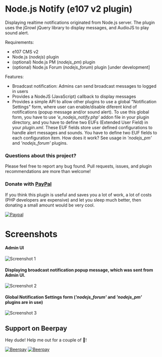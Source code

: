 Node.js Notify (e107 v2 plugin)
===============================

Displaying realtime notifications originated from Node.js server. The plugin uses the jGrowl jQuery library to display messages, and AudioJS to play sound alert.

Requirements:
- e107 CMS v2
- Node.js (*nodejs*) plugin
- (optional) Node.js PM (*nodejs_pm*) plugin
- (optional) Node.js Forum (*nodejs_forum*) plugin [under development]

Features:
- Broadcast notification: Admins can send broadcast messages to logged in users
- Provides a NodeJS (JavaScript) callback to display messages
- Provides a simple API to allow other plugins to use a global "Notification Settings" form, where user can enable/disable diferent kind of notifications (popup message and/or sound alert). To use this global form, you have to use *'e_nodejs_notify.php'* addon file in your plugin directory, and you have to define two EUFs (Extended User Field) in your *plugin.xml*. These EUF fields store user defined configurations to handle alert messages and sounds. You have to define two EUF fields to each configuration item. How does it work? See usage in *'nodejs_pm'* and *'nodejs_forum'* plugins.

### Questions about this project?

Please feel free to report any bug found. Pull requests, issues, and plugin recommendations are more than welcome!

### Donate with [PayPal](https://www.paypal.com/cgi-bin/webscr?cmd=_s-xclick&hosted_button_id=PQYDBAMQ3D2UG)

If you think this plugin is useful and saves you a lot of work, a lot of costs (PHP developers are expensive) and let you sleep much better, then donating a small amount would be very cool.

[![Paypal](https://www.paypalobjects.com/en_US/i/btn/btn_donateCC_LG.gif)](https://www.paypal.com/cgi-bin/webscr?cmd=_s-xclick&hosted_button_id=PQYDBAMQ3D2UG)

Screenshots
===========

#### Admin UI
![Screenshot 1](https://www.dropbox.com/s/8xsrml04thjsqag/01.png?dl=1)

#### Displaying broadcast notification popup message, which was sent from Admin UI.
![Screenshot 2](https://www.dropbox.com/s/3pbqngycy86jnq1/02.png?dl=1)

#### Global Notification Settings form (*'nodejs_forum'* and *'nodejs_pm'* plugins are in use)
![Screenshot 3](https://www.dropbox.com/s/ekmhwvcqp9zwt3r/03.png?dl=1)



## Support on Beerpay
Hey dude! Help me out for a couple of :beers:!

[![Beerpay](https://beerpay.io/lonalore/nodejs_notify/badge.svg?style=beer-square)](https://beerpay.io/lonalore/nodejs_notify)  [![Beerpay](https://beerpay.io/lonalore/nodejs_notify/make-wish.svg?style=flat-square)](https://beerpay.io/lonalore/nodejs_notify?focus=wish)